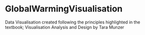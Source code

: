 # GlobalWarmingVisualisation
Data Visualisation created following the principles highlighted in the textbook; Visualisation Analysis and Design by Tara Munzer
